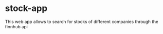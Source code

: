 # stock-app
This web app allows to search for stocks of different companies through the finnhub api
